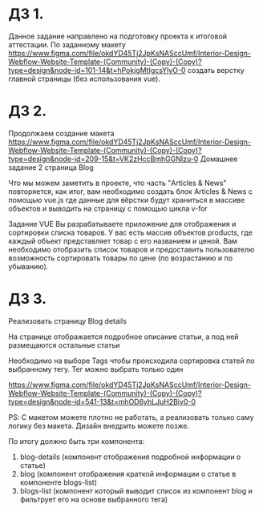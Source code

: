 # ДЗ 1.

Данное задание направлено на подготовку проекта к итоговой аттестации.
По заданному макету https://www.figma.com/file/okdYD45Tj2JpKsNASccUmf/Interior-Design-Webflow-Website-Template-(Community)-(Copy)-(Copy)?type=design&node-id=101-14&t=hPokjgMtIgcsYlyO-0 создать верстку главной страницы (без использования vue).

# ДЗ 2.

Продолжаем создание макета https://www.figma.com/file/okdYD45Tj2JpKsNASccUmf/Interior-Design-Webflow-Website-Template-(Community)-(Copy)-(Copy)?type=design&node-id=209-15&t=VK2zHccBmhGGNIzu-0 Домашнее задание 2 страница Blog

Что мы можем заметить в проекте, что часть "Articles & News" повторяется, как итог, вам необходимо создать блок Articles & News с помощью vue.js где данные для вёрстки будут храниться в массиве объектов и выводить на страницу с помощью цикла v-for

Задание VUE
Вы разрабатываете приложение для отображения и сортировки списка товаров. У вас есть массив объектов products, где каждый объект представляет товар с его названием и ценой. Вам необходимо отобразить список товаров и предоставить пользователю возможность сортировать товары по цене (по возрастанию и по убыванию).

# ДЗ 3.

Реализовать страницу Blog details

На странице отображается подробное описание статьи, а под ней размещаются остальные статьи

Необходимо на выборе Tags чтобы происходила сортировка статей по выбранному тегу. Тег можно выбрать только один

https://www.figma.com/file/okdYD45Tj2JpKsNASccUmf/Interior-Design-Webflow-Website-Template-(Community)-(Copy)-(Copy)?type=design&node-id=541-13&t=mhOD6yhLJuH2Biy0-0

PS: С макетом можете плотно не работать, а реализовать только саму логику без макета. Дизайн внедрить можете позже.

По итогу должно быть три компонента:

1. blog-details (компонент отображения подробной информации о статье)
2. blog (компонент отображения краткой информации о статье в компоненте blogs-list)
3. blogs-list (компонент который выводит список из компонент blog и фильтрует его на основе выбранного тега)
